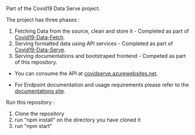 Part of the Covid19 Data Serve project.

The project has three phases :

1. Fetching Data from the source, clean and store it - Completed as part of <a href="https://github.com/rangakamesh/Covid19-Data-Fetch" target="_blank">Covid19-Data-Fetch</a>.
2. Serving formatted data using API services         - Completed as part of <a href="https://github.com/rangakamesh/Covid19-Data-Serve" target="_blank">Covid19-Data-Serve</a>.
3. Serving documentations and bootstraped frontend   - Competed as part of this repository.

- You can consume the API at <a href="https://covidserve.azurewebsites.net" target="_blank">covidserve.azurewebsites.net</a>.

- For Endpoint documentation and usage requirements please refer to the <a href="https://blue-water-070724a0f.azurestaticapps.net/" target="_blank">documentations site</a>.


Run this repository :
1. Clone the repository
2. run "npm install" on the directory you have cloned it
3. run "npm start" 
